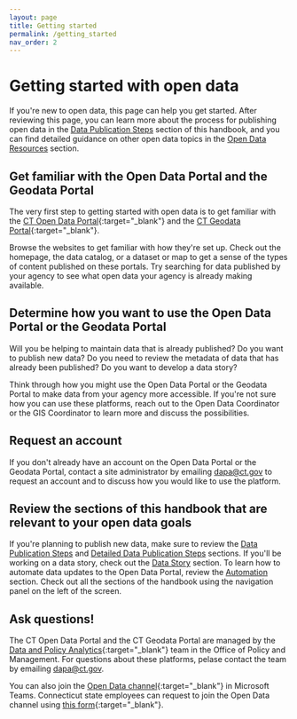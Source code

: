 ```yaml
---
layout: page
title: Getting started
permalink: /getting_started
nav_order: 2
---
```


# Getting started with open data

If you're new to open data, this page can help you get started. After reviewing this page, you can learn more about the process for publishing open data in the [Data Publication Steps](data-publication-steps\0_data_publication_steps_intro) section of this handbook, and you can find detailed guidance on other open data topics in the [Open Data Resources](data-resources\data_resources_intro) section.

## Get familiar with the Open Data Portal and the Geodata Portal

The very first step to getting started with open data is to get familiar with the [CT Open Data Portal](https://data.ct.gov/){:target="_blank"} and the [CT Geodata Portal](https://geodata.ct.gov/){:target="_blank"}. 

Browse the websites to get familiar with how they're set up. Check out the homepage, the data catalog, or a dataset or map to get a sense of the types of content published on these portals. Try searching for data published by your agency to see what open data your agency is already making available. 

## Determine how you want to use the Open Data Portal or the Geodata Portal

Will you be helping to maintain data that is already published? Do you want to publish new data? Do you need to review the metadata of data that has already been published? Do you want to develop a data story? 

Think through how you might use the Open Data Portal or the Geodata Portal to make data from your agency more accessible. If you're not sure how you can use these platforms, reach out to the Open Data Coordinator or the GIS Coordinator to learn more and discuss the possibilities.

## Request an account

If you don't already have an account on the Open Data Portal or the Geodata Portal, contact a site administrator by emailing [dapa@ct.gov](mailto:dapa@ct.gov) to request an account and to discuss how you would like to use the platform.

## Review the sections of this handbook that are relevant to your open data goals 

If you're planning to publish new data, make sure to review the [Data Publication Steps](data-publication-steps\0_data_publication_steps_intro) and [Detailed Data Publication Steps](data-resources\detailed_data_publication_steps) sections. If you'll be working on a data story, check out the [Data Story](data-resources\data_stories) section. To learn how to automate data updates to the Open Data Portal, review the [Automation](data-resources\automation) section. Check out all the sections of the handbook using the navigation panel on the left of the screen.

## Ask questions!

The CT Open Data Portal and the CT Geodata Portal are managed by the [Data and Policy Analytics](https://portal.ct.gov/datapolicy/){:target="_blank"} team in the Office of Policy and Management. For questions about these platforms, pelase contact the team by emailing dapa@ct.gov. 

You can also join the [Open Data channel](https://teams.microsoft.com/l/channel/19%3aby3J-Sxn821cmhl_aTjmxUfRlz90F7Nzhn20G9zqDOA1%40thread.tacv2/General?groupId=620a4f72-4ad4-43ce-93a4-0079cb317718&tenantId=118b7cfa-a3dd-48b9-b026-31ff69bb738b){:target="_blank"} in Microsoft Teams. Connecticut state employees can request to join the Open Data channel using [this form](https://forms.office.com/Pages/ResponsePage.aspx?id=-nyLEd2juUiwJjH_abtzi5L_xJbiJ_5BoyF_jDckfpJUM1JNU0ZMNVhZRFA0MVlYOUdCNjA1TkRTWC4u){:target="_blank"}. 
